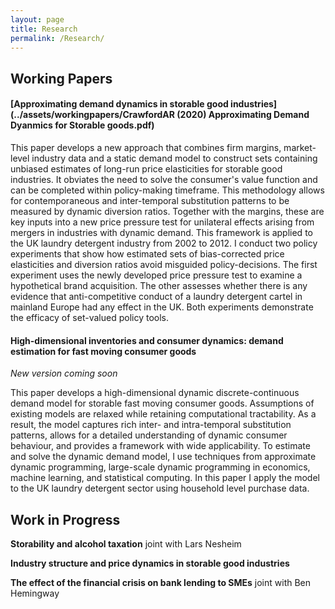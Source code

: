 ```yaml
---
layout: page
title: Research
permalink: /Research/
---
```


## Working Papers

#### [Approximating demand dynamics in storable good industries](../assets/workingpapers/CrawfordAR (2020) Approximating Demand Dyanmics for Storable goods.pdf)

This paper develops a new approach that combines firm margins, market-level industry data and a static demand model to construct sets containing unbiased estimates of long-run price elasticities for storable good industries. It obviates the need to solve the consumer's value function and can be completed within policy-making timeframe. This methodology allows for contemporaneous and inter-temporal substitution patterns to be measured by dynamic diversion ratios. Together with the margins, these are key inputs into a new price pressure test for unilateral effects arising from mergers in industries with dynamic demand. This framework is applied to the UK laundry detergent industry from 2002 to 2012. I conduct two policy experiments that show how estimated sets of bias-corrected price elasticities and diversion ratios avoid misguided policy-decisions. The first experiment uses the newly developed price pressure test to examine a hypothetical brand acquisition. The other assesses whether there is any evidence that anti-competitive conduct of a laundry detergent cartel in mainland Europe had any effect in the UK. Both experiments demonstrate the efficacy of set-valued policy tools.

#### High-dimensional inventories and consumer dynamics: demand estimation for fast moving consumer goods 

_New version coming soon_

<!--**[High-dimensional inventories and consumer dynamics: demand estimation for fast moving consumer goods](../assets/workingpapers/AlanCrawfordJMP.pdf)**-->

This paper develops a high-dimensional dynamic discrete-continuous demand model for storable fast moving consumer goods. Assumptions of existing models are relaxed while retaining computational tractability. As a result, the model captures rich inter- and intra-temporal substitution patterns, allows for a detailed understanding of dynamic consumer behaviour, and provides a framework with wide applicability. To estimate and solve the dynamic demand model, I use techniques from approximate dynamic programming, large-scale dynamic programming in economics, machine learning, and statistical computing. In this paper I apply the model to the UK laundry detergent sector using household level purchase data.


## Work in Progress

**Storability and alcohol taxation** joint with Lars Nesheim  

**Industry structure and price dynamics in storable good industries**

**The effect of the financial crisis on bank lending to SMEs** joint with Ben Hemingway 